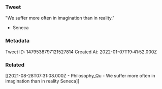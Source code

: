 ### Tweet
"We suffer more often in imagination than in reality."

- Seneca

### Metadata
Tweet ID: 1479538797121527814
Created At: 2022-01-07T19:41:52.000Z

### Related
[[2021-08-28T07:31:08.000Z - Philosophy_Qu - We suffer more often in imagination than in reality Seneca]]



